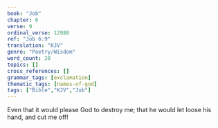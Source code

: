 ```yaml
---
book: "Job"
chapter: 6
verse: 9
ordinal_verse: 12988
ref: "Job 6:9"
translation: "KJV"
genre: "Poetry/Wisdom"
word_count: 20
topics: []
cross_references: []
grammar_tags: [exclamation]
thematic_tags: [names-of-god]
tags: ["Bible","KJV","Job"]
---
```

Even that it would please God to destroy me; that he would let loose his hand, and cut me off!
